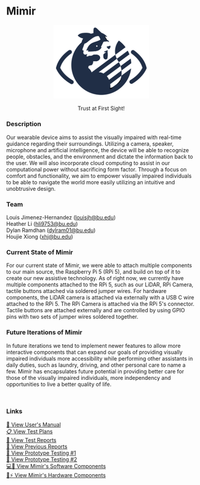 # Mimir

<p align="center">
<img src="./README-files/Mimir_logo.png" width="50%">
</p>

<p align="center">
Trust at First Sight! <br>
</p>

### Description
Our wearable device aims to assist the visually impaired with real-time guidance
regarding their surroundings. Utilizing a camera, speaker, microphone and artificial intelligence, the device will be able to recognize people, obstacles, and the environment and dictate the information back to the user. We will also incorporate cloud computing to assist in our computational power without sacrificing form factor. Through a focus on comfort and functionality, we aim to empower visually impaired individuals to be able to navigate the world more easily utilizing an intuitive and unobtrusive design. <br>

### Team
Louis Jimenez-Hernandez (louisjh@bu.edu) <br>
Heather Li (hli9753@bu.edu) <br>
Dylan Ramdhan (dylram01@bu.edu) <br>
Houjie Xiong (xhj@bu.edu) <br>


### Current State of Mimir
For our current state of Mimir, we were able to attach multiple components to our main source, the Raspberry Pi 5 (RPi 5), and build on top of it to create our new assistive technology. As of right now, we currently have multiple components attached to the RPi 5, such as our LiDAR, RPi Camera, tactile buttons attached via soldered jumper wires. For hardware components, the LiDAR camera is attached via externally with a USB C wire attached to the RPi 5. The RPi Camera is attached via the RPi 5's connector. Tactile buttons are attached externally and are controlled by using GPIO pins with two sets of jumper wires soldered together. <br>


### Future Iterations of Mimir
In future iterations we tend to implement newer features to allow more interactive components that can expand our goals of providing visually impaired individuals more accessibility while performing other assistants in daily duties, such as laundry, driving, and other personal care to name a few. Mimir has encapsulates future potential in providing better care for those of the visually impaired individuals, more independency and opportunities to live a better quality of life. <br>

<br>

### Links
[📄 View User's Manual](./PreviousReports/Users-Manual.pdf) <br>
[📋 View Test Plans](./PreviousReports/PDRRWrittenReport.pdf) <br>
[📑 View Test Reports](./README-files/Test-Report.pdf) <br>
[📑 View Previous Reports](./PreviousReports/) <br>
[🔬 View Prototype Testing #1](./PreviousReports/PrototypeReport-1.pdf) <br>
[🔬 View Prototype Testing #2](./PreviousReports/PrototypeReport-2.pdf) <br>
[💻👾 View Mimir's Software Components](./README-files/SOFTWARE.md) <br>
[🔌⚡️ View Mimir's Hardware Components](./README-files/HARDWARE.md)